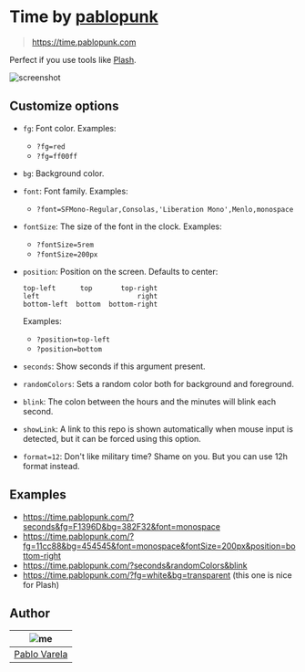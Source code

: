# Time by [pablopunk](https://pablopunk.com)

> https://time.pablopunk.com

Perfect if you use tools like [Plash](https://sindresorhus.com/plash).

![screenshot](https://raw.githubusercontent.com/pablopunk/time/master/screenshot.gif)

## Customize options

- `fg`: Font color. Examples:
  - `?fg=red`
  - `?fg=ff00ff`
- `bg`: Background color.
- `font`: Font family. Examples:
  - `?font=SFMono-Regular,Consolas,'Liberation Mono',Menlo,monospace`
- `fontSize`: The size of the font in the clock. Examples:
  - `?fontSize=5rem`
  - `?fontSize=200px`
- `position`: Position on the screen. Defaults to center:

  ```
  top-left      top       top-right
  left                        right
  bottom-left  bottom  bottom-right
  ```

  Examples:

  - `?position=top-left`
  - `?position=bottom`

- `seconds`: Show seconds if this argument present.
- `randomColors`: Sets a random color both for background and foreground.
- `blink`: The colon between the hours and the minutes will blink each second.
- `showLink`: A link to this repo is shown automatically when mouse input is detected, but it can be forced using this option.
- `format=12`: Don't like military time? Shame on you. But you can use 12h format instead.

## Examples

- https://time.pablopunk.com/?seconds&fg=F1396D&bg=382F32&font=monospace
- https://time.pablopunk.com/?fg=11cc88&bg=454545&font=monospace&fontSize=200px&position=bottom-right
- https://time.pablopunk.com/?seconds&randomColors&blink
- https://time.pablopunk.com/?fg=white&bg=transparent (this one is nice for Plash)

## Author

| ![me](https://gravatar.com/avatar/fa50aeff0ddd6e63273a068b04353d9d?size=100) |
| ---------------------------------------------------------------------------- |
| [Pablo Varela](https://pablopunk.com)                                        |
